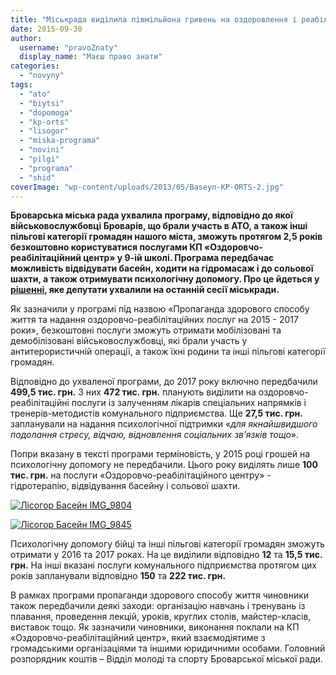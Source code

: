 ```yaml
---
title: "Міськрада виділила півмільйона гривень на оздоровлення і реабілітацію бійців АТО та інших пільговиків"
date: 2015-09-30
author: 
  username: "pravoZnaty"
  display_name: "Маєш право знати"
categories: 
  - "novyny"
tags: 
  - "ato"
  - "biytsi"
  - "dopomoga"
  - "kp-orts"
  - "lisogor"
  - "miska-programa"
  - "novini"
  - "pilgi"
  - "programa"
  - "shid"
coverImage: "wp-content/uploads/2013/05/Baseyn-KP-ORTS-2.jpg"
---
```


**Броварська міська рада ухвалила програму, відповідно до якої військовослужбовці Броварів, що брали участь в АТО, а також інші пільгові категорії громадян нашого міста, зможуть протягом 2,5 років безкоштовно користуватися послугами КП «Оздоровчо-реабілітаційний центр» у 9-ій школі. Програма передбачає можливість відвідувати басейн, ходити на гідромасаж і до сольової шахти, а також отримувати психологічну допомогу. Про це йдеться у [рішенні](http://www.brovary.kiev.ua/r%D1%96shennya-m%D1%96sko%D1%97-radi-v%D1%96d-24092015-%E2%84%961562-58-06pro-zatverdzhennya-programi-%C2%ABpropaganda-zdorovogo-spos), яке депутати ухвалили на останній сесії міськради.**

Як зазначили у програмі під назвою «Пропаганда здорового способу життя та надання оздоровчо-реабілітаційних послуг на 2015 - 2017 роки», безкоштовні послуги зможуть отримати мобілізовані та демобілізовані військовослужбовці, які брали участь у антитерористичній операції, а також їхні родини та інші пільгові категорії громадян.

Відповідно до ухваленої програми, до 2017 року включно передбачили **499,5 тис. грн.** З них **472 тис. грн.** планують виділити на оздоровчо-реабілітаційні послуги із залученням лікарів спеціальних напрямків і тренерів-методистів комунального підприємства. Ще **27,5 тис. грн.** запланували на надання психологічної підтримки «_для якнайшвидшого подолання стресу, відчаю, відновлення соціальних зв’язків тощо_».

Попри вказану в тексті програми терміновість, у 2015 році грошей на психологічну допомогу не передбачили. Цього року виділять лише **100 тис. грн.** на послуги «Оздоровчо-реабілітаційного центру» - гідротерапію, відвідування басейну і сольової шахти.

[![Лісогор Басейн IMG_9804](https://mpz.brovary.org/wp-content/uploads/2014/09/Lisogor-Baseyn-IMG_9804.jpg)](https://mpz.brovary.org/wp-content/uploads/2014/09/Lisogor-Baseyn-IMG_9804.jpg)

[![Лісогор Басейн IMG_9845](https://mpz.brovary.org/wp-content/uploads/2014/09/Lisogor-Baseyn-IMG_9845.jpg)](https://mpz.brovary.org/wp-content/uploads/2014/09/Lisogor-Baseyn-IMG_9845.jpg)

Психологічну допомогу бійці та інші пільгові категорії громадян зможуть отримати у 2016 та 2017 роках. На це виділили відповідно **12** та **15,5 тис. грн.** На інші вказані послуги комунального підприємства протягом цих років запланували відповідно **150** та **222 тис. грн.**

В рамках програми пропаганди здорового способу життя чиновники також передбачили деякі заходи: організацію навчань і тренувань із плавання, проведення лекцій, уроків, круглих столів, майстер-класів, виставок тощо. Як зазначили чиновники, виконання поклали на КП «Оздоровчо-реабілітаційний центр», який взаємодіятиме з громадськими організаціями та іншими юридичними особами. Головний розпорядник коштів – Відділ молоді та спорту Броварської міської ради.

